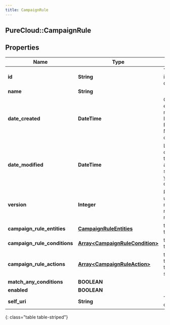 ```yaml
---
title: CampaignRule
---
```

## PureCloud::CampaignRule

## Properties

|Name | Type | Description | Notes|
|------------ | ------------- | ------------- | -------------|
| **id** | **String** | The globally unique identifier for the object. | [optional] |
| **name** | **String** |  | [optional] |
| **date_created** | **DateTime** | Creation time of the entity. Date time is represented as an ISO-8601 string. For example: yyyy-MM-ddTHH:mm:ss.SSSZ | [optional] |
| **date_modified** | **DateTime** | Last modified time of the entity. Date time is represented as an ISO-8601 string. For example: yyyy-MM-ddTHH:mm:ss.SSSZ | [optional] |
| **version** | **Integer** | Required for updates, must match the version number of the most recent update | [optional] |
| **campaign_rule_entities** | [**CampaignRuleEntities**](CampaignRuleEntities.html) | the list of entities the rule monitors | |
| **campaign_rule_conditions** | [**Array&lt;CampaignRuleCondition&gt;**](CampaignRuleCondition.html) | the list of conditions the are evaluated | |
| **campaign_rule_actions** | [**Array&lt;CampaignRuleAction&gt;**](CampaignRuleAction.html) | the list of actions that are executed if the conditions are satisfied | |
| **match_any_conditions** | **BOOLEAN** |  | [optional] |
| **enabled** | **BOOLEAN** |  | [optional] |
| **self_uri** | **String** | The URI for this object | [optional] |
{: class="table table-striped"}


